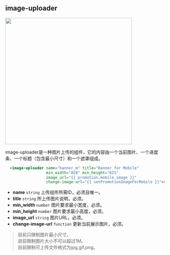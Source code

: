 ## image-uploader

<img src="http://77fkpo.com5.z0.glb.clouddn.com/8b4d7e9c48a732d4429b53bf6e4b2039.png" width="400"></img>

image-uploader是一种图片上传的组件，它的内容由一个当前图片、一个进度条、一个标题（包含最小尺寸）和一个遮罩组成。

``` html
  <image-uploader name="banner_m" title="Banner for Mobile"
                  min_width="828" min_height="621"
                  image_url="{{ promotion.mobile_image }}"
                  change-image-url="{{ setPromotionImageForMobile }}"></image-uploader>
```

  - **name** `string` 上传组件所需ID，必须且唯一。
  - **title** `string` 所上传图片说明，必须。
  - **min_width** `number` 图片要求最小宽度，必须。
  - **min_height** `number` 图片要求最小高度，必须。
  - **image_url** `string` 图片URL，必须。
  - **change-image-url** `function` 更新当前展示图片，必须。

> 目前只限制图片最小尺寸。<br>
> 目前限制图片大小不可以超过1M。<br>
> 目前限制可上传文件格式为jpg,gif,png。